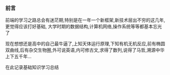 ### 前言

前端的学习之路总会有迷茫期,特别是在一年一个新框架,新技术层出不穷的这几年,更觉得应该打好基础,
大学时期的数据结构,计算机网络,操作系统等等都基本忘光了

现在想想还是高中的自己最牛逼了,上知天体运行原理,下知有机无机反应,前有椭圆双曲线,后有杂交生物圈,外可说英语,内可修古文,求得了数列,说得了马哲,溯源中华上下五千年...

在此记录基础知识学习总结